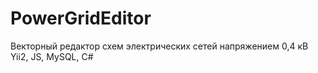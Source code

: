 PowerGridEditor
============================

Векторный редактор схем электрических сетей напряжением 0,4 кВ
Yii2, JS, MySQL, C#